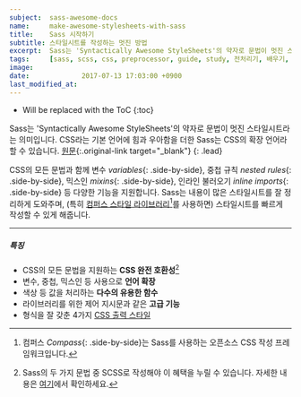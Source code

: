 ```yaml
---
subject:  sass-awesome-docs
name:     make-awesome-stylesheets-with-sass
title:    Sass 시작하기
subtitle: 스타일시트를 작성하는 멋진 방법
excerpt:  Sass는 'Syntactically Awesome StyleSheets'의 약자로 문법이 멋진 스타일시트라는 의미입니다.
tags:     [sass, scss, css, preprocessor, guide, study, 전처리기, 배우기, 공부, 스터디, 설명]
image:    
date:             2017-07-13 17:03:00 +0900
last_modified_at: 
---
```


* Will be replaced with the ToC
{:toc}

Sass는 'Syntactically Awesome StyleSheets'의 약자로 문법이 멋진 스타일시트라는 의미입니다.
CSS라는 기본 언어에 힘과 우아함을 더한 Sass는 CSS의 확장 언어라 할 수 있습니다.
[원문](http://sass-lang.com/documentation/file.SASS_REFERENCE.html){:.original-link target="_blank"}
{: .lead}

CSS의 모든 문법과 함께 변수 *variables*{: .side-by-side}, 중첩 규칙 *nested rules*{: .side-by-side}, 믹스인 *mixins*{: .side-by-side}, 인라인 불러오기 *inline imports*{: .side-by-side} 등 다양한 기능을 지원합니다.
Sass는 내용이 많은 스타일시트를 잘 정리하게 도와주며, (특히 [컴퍼스 스타일 라이브러리](http://compass-style.org/)[^compass]를 사용하면) 스타일시트를 빠르게 작성할 수 있게 해줍니다.

***

##### 특징
- CSS의 모든 문법을 지원하는 **CSS 완전 호환성**[^css]
- 변수, 중첩, 믹스인 등 사용으로 **언어 확장**
- 색상 등 값을 처리하는 **다수의 유용한 함수**
- 라이브러리를 위한 제어 지시문과 같은 **고급 기능** 
- 형식을 잘 갖춘 4가지 [CSS 출력 스타일](/ko/blog/sass-awesome-docs-output-style/)


[^compass]: 컴퍼스 *Compass*{: .side-by-side}는 Sass를 사용하는 오픈소스 CSS 작성 프레임워크입니다.
[^css]: Sass의 두 가지 문법 중 SCSS로 작성해야 이 혜택을 누릴 수 있습니다. 자세한 내용은 [여기](/ko/blog/write-sass-with-scss/)에서 확인하세요.